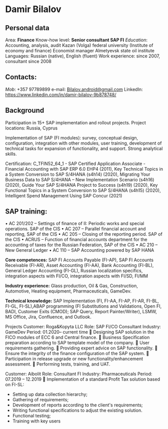 # Damir Bilalov

## Personal data
Area:	**Finance**
Know-how level:	**Senior consultant SAP FI**
_Education_:	Accounting, analysis, audit
        	Kazan (Volga) federal university (Institute of economy and finance)
	Economist manager
        	Almetyevsk state oil institute
Languages:	Russian (native), English (fluent)
Work experience: 	since 2007, consultant since 2008

## Contacts:
_Mob_: +357 97789899
e-mail: Bilalov.android@gmail.com
LinkedIn: https://www.linkedin.com/in/damir-bilalov-9b878748/

## Background
Participation in 15+ SAP implementation and rollout projects.
Project locations: Russia, Cyprus

Implementation of SAP (FI modules): survey, conceptual design, configuration, integration with other modules, user training, development of technical tasks for expansion of functionality, and support.
Strong analytical skills.

Certification: C_TFIN52_64_1 - SAP Certified Application Associate - Financial Accounting with SAP ERP 6.0 EHP4 (2011), Key Technical Topics in a System Conversion to SAP S/4HANA (s4h14) (2020), Migrating Your Business Data to SAP S/4HANA – New Implementation Scenario (s4h16) (2020), Guide Your SAP S/4HANA Project to Success
(s4h19) (2020), Key Functional Topics in a System Conversion to SAP S/4HANA
(s4h15) (2020), Intelligent Spend Management Using SAP Concur (2021)

## SAP training:
•	AC 201/202 – Settings of finance of II: Periodic works and special operations. SAP of the CIS
•	AC 207 – Parallel financial account and reporting, SAP of the CIS
•	AC 205 – Closing of the reporting period. SAP of the CIS
•	ACRUS – Function of financial accounts department for the accounting of taxes for the Russian Federation, SAP of the CIS
•	AC 210 – New General Ledger
•	AC 110 – SAP Accounting powered by SAP HANA

**Core competences:**	SAP FI Accounts Payable (FI-AP), SAP FI Accounts Receivable (FI-AR), Asset Accounting (FI-AA), Bank Accounting (FI-BL), General Ledger Accounting (FI-GL), Russian localization specifics, integration aspects with FI/CO, integration aspects with FI/SD, FI/MM
	
**Industry experience:** Glass production, Oil & Gas, Construction, Automotive, Heating equipment, Pharmaceuticals, GameDev.

**Technical knowledge:** 	SAP Implementation (FI, FI-AA, FI-AP, FI-AR, FI-BL, FI-GL, FI-SL),ABAP programming (FI Substitutions and Validations, Open FI, BADI, Customer Exits (CMOD); SAP Query, Report Painter/Writer), LSMW, MS Office, Jira, Confluence, and Outlook.

Projects
Customer:	Roga&Kopyta LLC
Role: 	SAP FI/CO Consultant
Industry:	GameDev
Period:	01.2020– current time
	Designing SAP solution in the FICO modules of ECC 6 and Central finance.
	Business Specification preparation according to SAP template model of the company.
	User requirements gathering.
	Providing expert advice on SAP functionality.
	Ensure the integrity of the finance configuration of the SAP system.
	Participation in release upgrade or new functionality/enhancement assessment.
	Performing tests, training, and UAT.


Customer:	Aibolit
Role: 	Consultant FI
Industry:	Pharmaceuticals
Period:	07.2019 – 12.2019
	Implementation of a standard Profit Tax solution based on FI-SL:
- Setting up data collection hierarchy;
- Gathering of requirements;
- Development of reports according to the client's requirements;
- Writing functional specifications to adjust the existing solution.
- Functional testing;
- Training with key users

